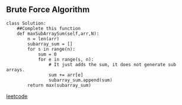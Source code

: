 ## Brute Force Algorithm

```PY
class Solution:
    ##Complete this function
    def maxSubArraySum(self,arr,N):
        n = len(arr)
        subarray_sum = []
        for s in range(n):
            sum = 0
            for e in range(s, n):
                # It just adds the sum, it does not generate sub arrays.
                sum += arr[e]
                subarray_sum.append(sum)
        return max(subarray_sum)
```

<a href="https://leetcode.com/problems/maximum-subarray/submissions/1183390026/">leetcode</a>
